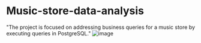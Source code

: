 # Music-store-data-analysis
"The project is focused on addressing business queries for a music store by executing queries in PostgreSQL."
![image](https://www.google.com/url?sa=i&url=https%3A%2F%2Fwww.russomusic.com%2F&psig=AOvVaw3jo1vFGDjtkAen3Ltb1VG8&ust=1697826399683000&source=images&cd=vfe&opi=89978449&ved=0CBAQjRxqFwoTCKipp67egoIDFQAAAAAdAAAAABBA)
